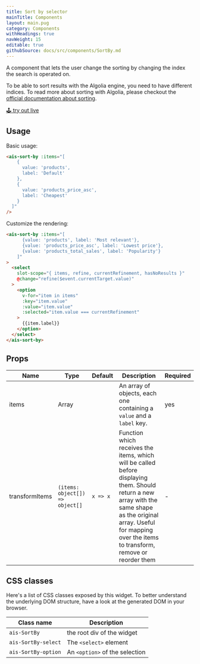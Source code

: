 ```yaml
---
title: Sort by selector
mainTitle: Components
layout: main.pug
category: Components
withHeadings: true
navWeight: 15
editable: true
githubSource: docs/src/components/SortBy.md
---
```


A component that lets the user change the sorting by changing the index the search is operated on.

To be able to sort results with the Algolia engine, you need to have different indices. To read more about sorting with Algolia, please checkout the [official documentation about sorting](https://www.algolia.com/doc/guides/relevance/sorting/#guides).

<a class="btn btn-static-theme" href="stories/?selectedKind=SortBy">🕹 try out live</a>

## Usage

Basic usage:

```html
<ais-sort-by :items="[
    {
      value: 'products',
      label: 'Default'
    },
    {
      value: 'products_price_asc',
      label: 'Cheapest'
    }
  ]"
/>
```

Customize the rendering:

```html
<ais-sort-by :items="[
      {value: 'products', label: 'Most relevant'},
      {value: 'products_price_asc', label: 'Lowest price'},
      {value: 'products_total_sales', label: 'Popularity'}
    ]"
>
  <select
    slot-scope="{ items, refine, currentRefinement, hasNoResults }"
    @change="refine($event.currentTarget.value)"
  >
    <option
      v-for="item in items"
      :key="item.value"
      :value="item.value"
      :selected="item.value === currentRefinement"
    >
      {{item.label}}
    </option>
  </select>
</ais-sort-by>
```

## Props

Name | Type | Default | Description | Required
---|---|---|---|---
items | Array |  | An array of objects, each one containing a `value` and a `label` key. | yes
transformItems | `(items: object[]) => object[]` | `x => x` | Function which receives the items, which will be called before displaying them. Should return a new array with the same shape as the original array. Useful for mapping over the items to transform, remove or reorder them | -

## CSS classes

Here's a list of CSS classes exposed by this widget. To better understand the underlying DOM structure, have a look at the generated DOM in your browser.

Class name | Description
---|---
`ais-SortBy` | the root div of the widget
`ais-SortBy-select` | The `<select>` element
`ais-SortBy-option` | An `<option>` of the selection
